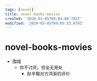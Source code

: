 ```yaml
---
tags: [novel]
title: novel-books-movies
created: '2020-03-05T09:04:08.702Z'
modified: '2020-03-05T09:05:53.874Z'
---
```


# novel-books-movies

- 围城
    - 你不讨厌，但全无用处
        - 赵辛楣对方鸿渐的评价
